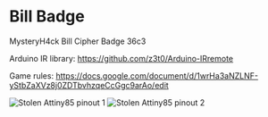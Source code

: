 # Bill Badge
MysteryH4ck Bill Cipher Badge 36c3

Arduino IR library: https://github.com/z3t0/Arduino-IRremote

Game rules: https://docs.google.com/document/d/1wrHa3aNZLNF-yStbZaXVz8j0ZDTbvhzqeCcGgc9arAo/edit

![Stolen Attiny85 pinout 1](https://www.heise.de/developer/imgs/06/1/8/9/4/0/3/6/52713d5b757b7fc0658b4567-f64100a86198028c.png)
![Stolen Attiny85 pinout 2](http://homemadehardware.com/img/attiny85_pinout.jpeg)
